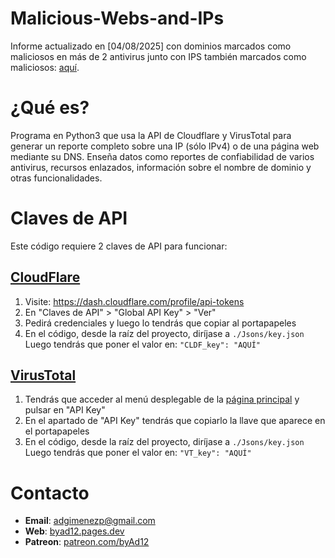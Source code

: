 # Malicious-Webs-and-IPs
Informe actualizado en [04/08/2025] con dominios marcados como maliciosos en más de 2 antivirus junto con IPS también marcados como maliciosos: [aquí](https://github.com/byAd12/Malicious-Webs-and-IPs/blob/main/Ejemplo.json).

# ¿Qué es?
Programa en Python3 que usa la API de Cloudflare y VirusTotal para generar un reporte completo sobre una IP (sólo IPv4) o de una página web mediante su DNS. Enseña datos como reportes de confiabilidad de varios antivirus, recursos enlazados, información sobre el nombre de dominio y otras funcionalidades.

# Claves de API
Este código requiere 2 claves de API para funcionar:

## [CloudFlare](https://developers.cloudflare.com/fundamentals/api/get-started/account-owned-tokens/)

1. Visite: https://dash.cloudflare.com/profile/api-tokens
2. En "Claves de API" > "Global API Key" > "Ver"
3. Pedirá credenciales y luego lo tendrás que copiar al portapapeles
4. En el código, desde la raíz del proyecto, diríjase a ```./Jsons/key.json```
   Luego tendrás que poner el valor en: ```"CLDF_key": "AQUÍ"```

## [VirusTotal](https://docs.virustotal.com/docs/please-give-me-an-api-key)

1. Tendrás que acceder al menú desplegable de la [página principal](https://www.virustotal.com/) y pulsar en "API Key"
2. En el apartado de "API Key" tendrás que copiarlo la llave que aparece en el portapapeles
3. En el código, desde la raíz del proyecto, diríjase a ```./Jsons/key.json```
   Luego tendrás que poner el valor en: ```"VT_key": "AQUÍ"```


# Contacto
- **Email**: adgimenezp@gmail.com
- **Web**: [byad12.pages.dev](https://byad12.pages.dev)
- **Patreon**: [patreon.com/byAd12](https://www.patreon.com/byAd12)

